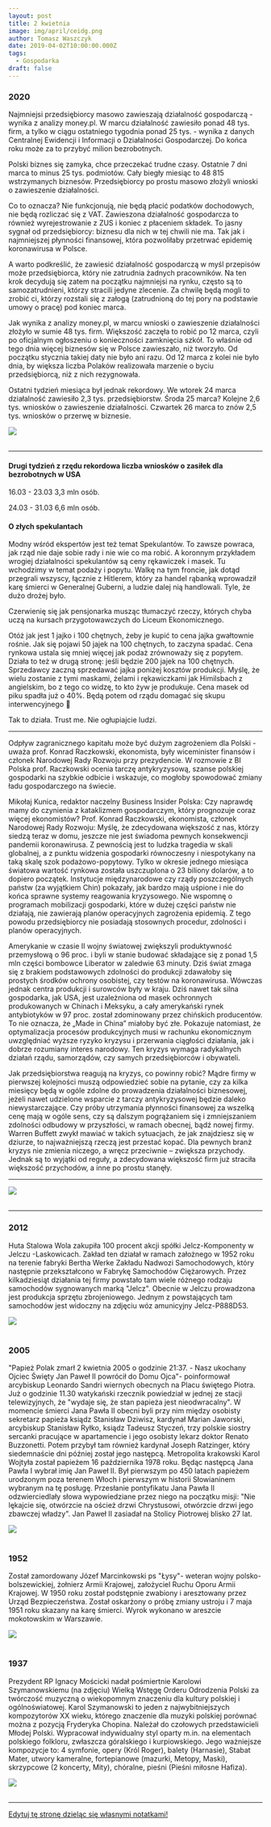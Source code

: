 ```yaml
---
layout: post
title: 2 kwietnia
image: img/april/ceidg.png
author: Tomasz Waszczyk
date: 2019-04-02T10:00:00.000Z
tags:
  - Gospodarka
draft: false
---
```


### 2020

Najmniejsi przedsiębiorcy masowo zawieszają działalność gospodarczą - wynika z analizy money.pl. W marcu działalność zawiesiło ponad 48 tys. firm, a tylko w ciągu ostatniego tygodnia ponad 25 tys. - wynika z danych Centralnej Ewidencji i Informacji o Działalności Gospodarczej. Do końca roku może za to przybyć milion bezrobotnych.

Polski biznes się zamyka, chce przeczekać trudne czasy. Ostatnie 7 dni marca to minus 25 tys. podmiotów. Cały biegły miesiąc to 48 815 wstrzymanych biznesów. Przedsiębiorcy po prostu masowo złożyli wnioski o zawieszenie działalności.

Co to oznacza? Nie funkcjonują, nie będą płacić podatków dochodowych, nie będą rozliczać się z VAT. Zawieszona działalność gospodarcza to również wyrejestrowanie z ZUS i koniec z płaceniem składek. To jasny sygnał od przedsiębiorcy: biznesu dla nich w tej chwili nie ma. Tak jak i najmniejszej płynności finansowej, która pozwoliłaby przetrwać epidemię koronawirusa w Polsce.

A warto podkreślić, że zawiesić działalność gospodarczą w myśl przepisów może przedsiębiorca, który nie zatrudnia żadnych pracowników. Na ten krok decydują się zatem na początku najmniejsi na rynku, często są to samozatrudnieni, którzy stracili jedyne zlecenie. Za chwilę będą mogli to zrobić ci, którzy rozstali się z załogą (zatrudnioną do tej pory na podstawie umowy o pracę) pod koniec marca.

Jak wynika z analizy money.pl, w marcu wnioski o zawieszenie działalności złożyło w sumie 48 tys. firm. Większość zaczęła to robić po 12 marca, czyli po oficjalnym ogłoszeniu o konieczności zamknięcia szkół. To właśnie od tego dnia więcej biznesów się w Polsce zawieszało, niż tworzyło. Od początku stycznia takiej daty nie było ani razu. Od 12 marca z kolei nie było dnia, by większa liczba Polaków realizowała marzenie o byciu przedsiębiorcą, niż z nich rezygnowała.

Ostatni tydzień miesiąca był jednak rekordowy. We wtorek 24 marca działalność zawiesiło 2,3 tys. przedsiębiorstw. Środa 25 marca? Kolejne 2,6 tys. wniosków o zawieszenie działalności. Czwartek 26 marca to znów 2,5 tys. wniosków o przerwę w biznesie.

<img src="./img/april/ceidg.png"/><br><br>

---

#### Drugi tydzień z rzędu rekordowa liczba wniosków o zasiłek dla bezrobotnych w USA

16.03 - 23.03 3,3 mln osób.

24.03 - 31.03 6,6 mln osób.

#### O złych spekulantach

Modny wśród ekspertów jest też temat Spekulantów. To zawsze powraca, jak rząd nie daje sobie rady i nie wie co ma robić. A koronnym przykładem wrogiej działalności spekulantów są ceny rękawiczek i masek. Tu wchodzimy w temat podaży i popytu. Walkę na tym froncie, jak dotąd przegrali wszyscy, łącznie z Hitlerem, który za handel rąbanką wprowadził karę śmierci w Generalnej Guberni, a ludzie dalej nią handlowali. Tyle, że dużo drożej było.

Czerwienię się jak pensjonarka musząc tłumaczyć rzeczy, których chyba uczą na kursach przygotowawczych do Liceum Ekonomicznego.

Otóż jak jest 1 jajko i 100 chętnych, żeby je kupić to cena jajka gwałtownie rośnie. Jak się pojawi 50 jajek na 100 chętnych, to zaczyna spadać. Cena rynkowa ustala się mniej więcej jak podaż zrównoważy się z popytem. Działa to też w drugą stronę: jeśli będzie 200 jajek na 100 chętnych. Sprzedawcy zaczną sprzedawać jajka poniżej kosztów produkcji. Myślę, że wielu zostanie z tymi maskami, żelami i rękawiczkami jak Himilsbach z angielskim, bo z tego co widzę, to kto żyw je produkuje. Cena masek od piku spadła już o 40%. Będą potem od rządu domagać się skupu interwencyjnego 🙂

Tak to działa. Trust me. Nie ogłupiajcie ludzi.

---

Odpływ zagranicznego kapitału może być dużym zagrożeniem dla Polski - uważa prof. Konrad Raczkowski, ekonomista, były wiceminister finansów i członek Narodowej Rady Rozwoju przy prezydencie. W rozmowie z BI Polska prof. Raczkowski ocenia tarczę antykryzysową, szanse polskiej gospodarki na szybkie odbicie i wskazuje, co mogłoby spowodować zmiany ładu gospodarczego na świecie.

Mikołaj Kunica, redaktor naczelny Business Insider Polska: Czy naprawdę mamy do czynienia z kataklizmem gospodarczym, który prognozuje coraz więcej ekonomistów?
Prof. Konrad Raczkowski, ekonomista, członek Narodowej Rady Rozwoju: Myślę, że zdecydowana większość z nas, którzy siedzą teraz w domu, jeszcze nie jest świadoma pewnych konsekwencji pandemii koronawirusa. Z pewnością jest to ludzka tragedia w skali globalnej, a z punktu widzenia gospodarki równoczesny i niespotykany na taką skalę szok podażowo-popytowy. Tylko w okresie jednego miesiąca światowa wartość rynkowa została uszczuplona o 23 biliony dolarów, a to dopiero początek. Instytucje międzynarodowe czy rządy poszczególnych państw (za wyjątkiem Chin) pokazały, jak bardzo mają uśpione i nie do końca sprawne systemy reagowania kryzysowego. Nie wspomnę o programach mobilizacji gospodarki, które w dużej części państw nie działają, nie zawierają planów operacyjnych zagrożenia epidemią. Z tego powodu przedsiębiorcy nie posiadają stosownych procedur, zdolności i planów operacyjnych.

Amerykanie w czasie II wojny światowej zwiększyli produktywność przemysłową o 96 proc. i byli w stanie budować składające się z ponad 1,5 mln części bombowce Liberator w zaledwie 63 minuty. Dziś świat zmaga się z brakiem podstawowych zdolności do produkcji zdawałoby się prostych środków ochrony osobistej, czy testów na koronawirusa. Wówczas jednak centra produkcji i surowców były w kraju. Dziś nawet tak silna gospodarka, jak USA, jest uzależniona od masek ochronnych produkowanych w Chinach i Meksyku, a cały amerykański rynek antybiotyków w 97 proc. został zdominowany przez chińskich producentów. To nie oznacza, że „Made in China” miałoby być złe. Pokazuje natomiast, że optymalizacja procesów produkcyjnych musi w rachunku ekonomicznym uwzględniać wyższe ryzyko kryzysu i przerwania ciągłości działania, jak i dobrze rozumiany interes narodowy. Ten kryzys wymaga radykalnych działań rządu, samorządów, czy samych przedsiębiorców i obywateli.

Jak przedsiębiorstwa reagują na kryzys, co powinny robić?
Mądre firmy w pierwszej kolejności muszą odpowiedzieć sobie na pytanie, czy za kilka miesięcy będą w ogóle zdolne do prowadzenia działalności biznesowej, jeżeli nawet udzielone wsparcie z tarczy antykryzysowej będzie daleko niewystarczające. Czy próby utrzymania płynności finansowej za wszelką cenę mają w ogóle sens, czy są dalszym pogrążaniem się i zmniejszaniem zdolności odbudowy w przyszłości, w ramach obecnej, bądź nowej firmy. Warren Buffett zwykł mawiać w takich sytuacjach, że jak znajdziesz się w dziurze, to najważniejszą rzeczą jest przestać kopać. Dla pewnych branż kryzys nie zmienia niczego, a wręcz przeciwnie – zwiększa przychody. Jednak są to wyjątki od reguły, a zdecydowana większość firm już straciła większość przychodów, a inne po prostu stanęły.

---

<img src="./img/april/zwolnieniagrupowe.jpeg"/><br><br>

---

### 2012

Huta Stalowa Wola zakupiła 100 procent akcji spółki Jelcz-Komponenty w Jelczu -Laskowicach.
Zakład ten działał w ramach założnego w 1952 roku na terenie fabryki Bertha Werke Zakładu Nadwozi Samochodowych, który następnie przekształcono w Fabrykę Samochodów Ciężarowych.
Przez kilkadziesiąt działania tej firmy powstało tam wiele różnego rodzaju samochodów sygnowanych marką "Jelcz".
Obecnie w Jelczu prowadzona jest produkcja sprzętu zbrojeniowego. Jednym z powstających tam samochodów jest widoczny na zdjęciu wóz amunicyjny Jelcz-P888D53.

<img src="./img/april/jelcz.jpg"/><br><br>

### 2005

"Papież Polak zmarł 2 kwietnia 2005 o godzinie 21:37. - Nasz ukochany Ojciec Święty Jan Paweł II powrócił do Domu Ojca"- poinformował arcybiskup Leonardo Sandri wiernych obecnych na Placu świętego Piotra.
Już o godzinie 11.30 watykański rzecznik powiedział w jednej ze stacji telewizyjnych, że "wydaje się, że stan papieża jest nieodwracalny".
W momencie śmierci Jana Pawła II obecni byli przy nim między osobisty sekretarz papieża ksiądz Stanisław Dziwisz, kardynał Marian Jaworski, arcybiskup Stanisław Ryłko, ksiądz Tadeusz Styczeń, trzy polskie siostry sercanki pracujące w apartamencie i jego osobisty lekarz doktor Renato Buzzonetti. Potem przybył tam również kardynał Joseph Ratzinger, który siedemnaście dni później został jego następcą.
Metropolita krakowski Karol Wojtyła został papieżem 16 października 1978 roku. Będąc następcą Jana Pawła I wybrał imię Jan Paweł II. Był pierwszym po 450 latach papieżem urodzonym poza terenem Włoch i pierwszym w historii Słowianinem wybranym na tę posługę.
Przesłanie pontyfikatu Jana Pawła II odzwierciedlały słowa wypowiedziane przez niego na początku misji: "Nie lękajcie się, otwórzcie na oścież drzwi Chrystusowi, otwórzcie drzwi jego zbawczej władzy".
Jan Paweł II zasiadał na Stolicy Piotrowej blisko 27 lat.

<img src="./img/april/jp2.jpg"/><br><br>

### 1952

Został zamordowany Józef Marcinkowski ps "Łysy"- weteran wojny polsko-bolszewickiej, żołnierz Armii Krajowej, założyciel Ruchu Oporu Armii Krajowej. W 1950 roku został podstępnie zwabiony i aresztowany przez Urząd Bezpieczeństwa. Został oskarżony o próbę zmiany ustroju i 7 maja 1951 roku skazany na karę śmierci. Wyrok wykonano w areszcie mokotowskim w Warszawie.

<img src="./img/april/marcinkowski.jpg"/><br><br>

### 1937

Prezydent RP Ignacy Mościcki nadał pośmiertnie Karolowi Szymanowskiemu (na zdjęciu) Wielką Wstęgę Orderu Odrodzenia Polski za twórczość muzyczną o wiekopomnym znaczeniu dla kultury polskiej i ogólnoświatowej. Karol Szymanowski to jeden z najwybitniejszych kompozytorów XX wieku, którego znaczenie dla muzyki polskiej porównać można z pozycją Fryderyka Chopina. Należał do czołowych przedstawicieli Młodej Polski. Wypracował indywidualny styl oparty m.in. na elementach polskiego folkloru, zwłaszcza góralskiego i kurpiowskiego. Jego ważniejsze kompozycje to: 4 symfonie, opery (Król Roger), balety (Harnasie), Stabat Mater, utwory kameralne, fortepianowe (mazurki, Metopy, Maski), skrzypcowe (2 koncerty, Mity), chóralne, pieśni (Pieśni miłosne Hafiza).

<img src="./img/april/moscicki.jpg"/><br><br>

---

<a href="https://github.com/TomaszWaszczyk/historia.waszczyk.com/edit/master/src/content/april-2.md" target="_blank">Edytuj tę stronę dzieląc się własnymi notatkami!</a>
